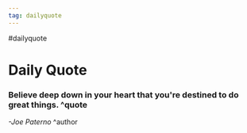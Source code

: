 ```yaml
---
tag: dailyquote
---
```


#dailyquote

# Daily Quote

### Believe deep down in your heart that you're destined to do great things. ^quote
*-Joe Paterno* ^author
